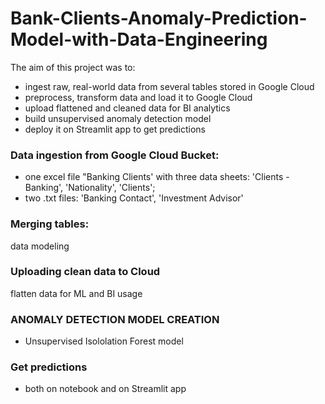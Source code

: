# Bank-Clients-Anomaly-Prediction-Model-with-Data-Engineering

The aim of this project was to:
- ingest raw, real-world data from several tables stored in Google Cloud
- preprocess, transform data and load it to Google Cloud
- upload flattened and cleaned data for BI analytics
- build unsupervised anomaly detection model
- deploy it on Streamlit app to get predictions

### Data ingestion from Google Cloud Bucket:
- one excel file "Banking Clients' with three data sheets: 'Clients - Banking', 'Nationality', 'Clients';
- two .txt files: 'Banking Contact', 'Investment Advisor'

### Merging tables:
data modeling

### Uploading clean data to Cloud
flatten data for ML and BI usage

### ANOMALY DETECTION MODEL CREATION 
- Unsupervised Isololation Forest model 

### Get predictions
- both on notebook and on Streamlit app

